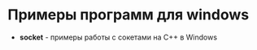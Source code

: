 # Примеры программ для windows
<ul>
  <li><b>socket</b> - примеры работы с сокетами на C++ в Windows</li>
</ul>
